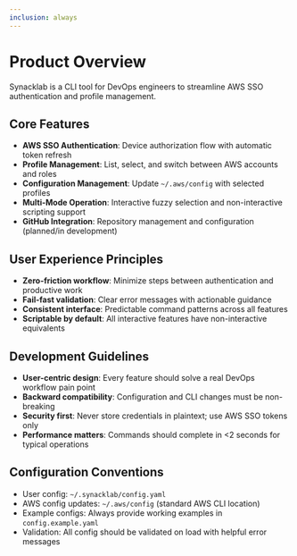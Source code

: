 ```yaml
---
inclusion: always
---
```


# Product Overview

Synacklab is a CLI tool for DevOps engineers to streamline AWS SSO authentication and profile management.

## Core Features
- **AWS SSO Authentication**: Device authorization flow with automatic token refresh
- **Profile Management**: List, select, and switch between AWS accounts and roles
- **Configuration Management**: Update `~/.aws/config` with selected profiles
- **Multi-Mode Operation**: Interactive fuzzy selection and non-interactive scripting support
- **GitHub Integration**: Repository management and configuration (planned/in development)

## User Experience Principles
- **Zero-friction workflow**: Minimize steps between authentication and productive work
- **Fail-fast validation**: Clear error messages with actionable guidance
- **Consistent interface**: Predictable command patterns across all features
- **Scriptable by default**: All interactive features have non-interactive equivalents

## Development Guidelines
- **User-centric design**: Every feature should solve a real DevOps workflow pain point
- **Backward compatibility**: Configuration and CLI changes must be non-breaking
- **Security first**: Never store credentials in plaintext; use AWS SSO tokens only
- **Performance matters**: Commands should complete in <2 seconds for typical operations

## Configuration Conventions
- User config: `~/.synacklab/config.yaml`
- AWS config updates: `~/.aws/config` (standard AWS CLI location)
- Example configs: Always provide working examples in `config.example.yaml`
- Validation: All config should be validated on load with helpful error messages